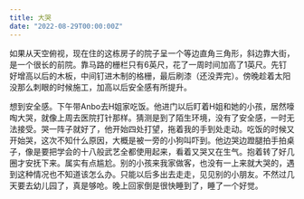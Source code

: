 ```yaml
---
title: 大哭
date: "2022-08-29T00:00:00Z"
---
```


如果从天空俯视，现在住的这栋房子的院子呈一个等边直角三角形，斜边靠大街，是一个很长的前院。靠马路的栅栏只有6英尺，花了一周时间加高了1英尺。先钉好增高以后的木板，中间钉进木制的格栅，最后刷漆（还没弄完）。傍晚趁着太阳没那么刺眼的时候施工，加高以后安全感有所提升。

想到安全感。下午带Anbo去H姐家吃饭。他进门以后盯着H姐和她的小孩，居然嚎啕大哭，就像上周去医院打针那样。猜测是到了陌生环境，没有了安全感，一时无法接受。哭一阵子就好了，他开始四处打望，拖着我的手到处走动。吃饭的时候又开始哭，这次不知什么原因，大概是被一旁的小狗叫吓到。他边哭边蹬腿拍手拍桌子，像是要把学会的十八般武艺全都使用起来，看着又哭又在生气。抱着转了好几圈才安抚下来。属实有点尴尬。别的小孩来我家做客，也没有一上来就大哭的，遇到这种情况也不知道该怎么办。只能以后多出去走走，见见别的小朋友。不然过几天要去幼儿园了，真是够呛。晚上回家倒是很快睡到了，睡了一个好觉。
